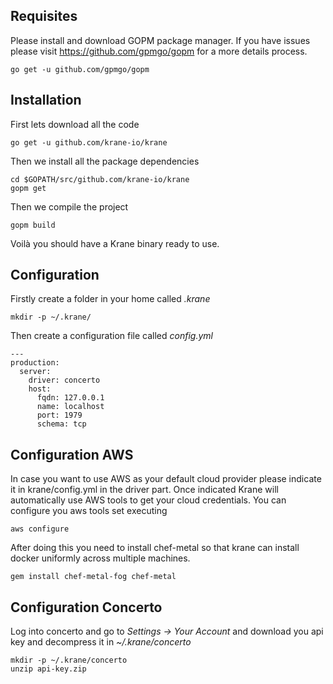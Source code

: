 ## Requisites

Please install and download GOPM package manager. If you have issues please visit https://github.com/gpmgo/gopm for a more details process.

	go get -u github.com/gpmgo/gopm

## Installation

First lets download all the code

	go get -u github.com/krane-io/krane

Then we install all the package dependencies

    cd $GOPATH/src/github.com/krane-io/krane
    gopm get
    
Then we compile the project
    
    gopm build
    
Voilà you should have a Krane binary ready to use.

## Configuration

Firstly create a folder in your home called *.krane*

    mkdir -p ~/.krane/
    
Then create a configuration file called *config.yml*

```
--- 
production: 
  server: 
    driver: concerto
    host: 
      fqdn: 127.0.0.1
      name: localhost
      port: 1979
      schema: tcp
```
## Configuration AWS

In case you want to use AWS as your default cloud provider please indicate it in krane/config.yml in the driver part. Once indicated Krane will automatically use AWS tools to get your cloud credentials. You can configure you aws tools set executing

    aws configure
    
After doing this you need to install chef-metal so that krane can install docker uniformly across multiple machines.

    gem install chef-metal-fog chef-metal
    
## Configuration Concerto

Log into concerto and go to *Settings -> Your Account* and download you api key and decompress it in *~/.krane/concerto*

    mkdir -p ~/.krane/concerto
    unzip api-key.zip
